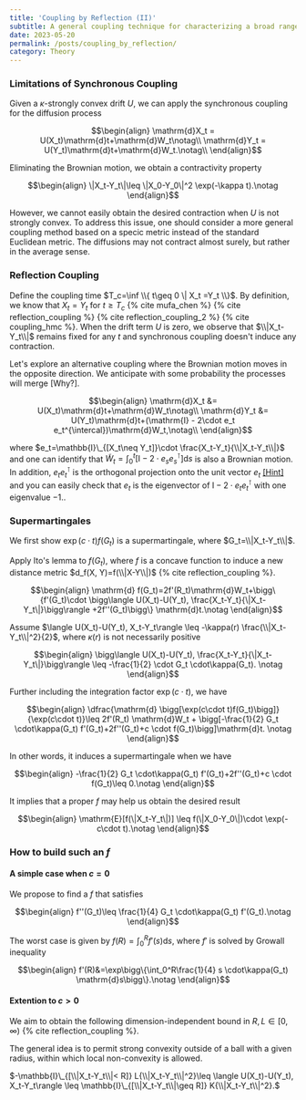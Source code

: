 ```yaml
---
title: 'Coupling by Reflection (II)'
subtitle: A general coupling technique for characterizing a broad range of diffusions.
date: 2023-05-20 
permalink: /posts/coupling_by_reflection/
category: Theory
---
```


### Limitations of Synchronous Coupling

Given a $\kappa$-strongly convex drift $U$, we can apply the synchronous coupling for the diffusion process

$$\begin{align}
  \mathrm{d}X_t = U(X_t)\mathrm{d}t+\mathrm{d}W_t\notag\\
  \mathrm{d}Y_t = U(Y_t)\mathrm{d}t+\mathrm{d}W_t.\notag\\
\end{align}$$

Eliminating the Brownian motion, we obtain a contractivity property

$$\begin{align}
  \|X_t-Y_t\|\leq \|X_0-Y_0\|^2 \exp(-\kappa t).\notag
\end{align}$$

However, we cannot easily obtain the desired contraction when $U$ is not strongly convex. To address this issue, one should consider a more general coupling method based on a specic metric instead of the standard Euclidean metric. The diffusions may not contract almost surely, but rather in the average sense.

### Reflection Coupling

Define the coupling time $T_c=\inf \\{ t\geq 0  \| X_t =Y_t \\}$. By definition, we know that $X_t=Y_t$ for $t\geq T_c$ {% cite mufa_chen %} {% cite reflection_coupling %} {% cite reflection_coupling_2 %}  {% cite coupling_hmc %}. When the drift term $U$ is zero, we observe that $\\|X_t-Y_t\\|$ remains fixed for any $t$ and synchronous coupling doesn't induce any contraction. 

Let's explore an alternative coupling where the Brownian motion moves in the opposite direction. We anticipate with some probability the processes will merge [Why?].

$$\begin{align}
  \mathrm{d}X_t &= U(X_t)\mathrm{d}t+\mathrm{d}W_t\notag\\
  \mathrm{d}Y_t &= U(Y_t)\mathrm{d}t+(\mathrm{I} - 2\cdot e_t e_t^{\intercal})\mathrm{d}W_t,\notag\\
\end{align}$$

where $e_t=\mathbb{I}\_{[X_t\neq Y_t]}\cdot \frac{X_t-Y_t}{\\|X_t-Y_t\\|}$ and one can identify that $\widetilde W_t=\int_0^t \big[\mathrm{I} - 2\cdot e_s e_s^{\intercal} \big]\mathrm{d} s$ is also a Brownian motion. In addition, $e_t e_t^{\intercal}$ is the orthogonal projection onto the unit vector $e_t$ [\[Hint\]](https://textbooks.math.gatech.edu/ila/projections.html) and you can easily check that $e_t$ is the eigenvector of $\mathrm{I} - 2\cdot e_t e_t^{\intercal}$ with one eigenvalue $-1$..


### Supermartingales 

We first show $\exp(c\cdot t)f(G_t)$ is a supermartingale, where $G_t=\\|X_t-Y_t\\|$.

Apply Ito's lemma to $f(G_t)$, where $f$ is a concave function to induce a new distance metric $d_f(X, Y)=f(\\|X-Y\\|)$ {% cite reflection_coupling %}.

$$\begin{align}
  \mathrm{d} f(G_t)=2f'(R_t)\mathrm{d}W_t+\bigg\{f'(G_t)\cdot \bigg\langle U(X_t)-U(Y_t), \frac{X_t-Y_t}{\|X_t-Y_t\|}\bigg\rangle +2f''(G_t)\bigg\} \mathrm{d}t.\notag
\end{align}$$

Assume $\langle U(X_t)-U(Y_t), X_t-Y_t\rangle \leq -\kappa(r) \frac{\\|X_t-Y_t\\|^2}{2}$, where $\kappa(r)$ is not necessarily positive

$$\begin{align}
  \bigg\langle U(X_t)-U(Y_t), \frac{X_t-Y_t}{\|X_t-Y_t\|}\bigg\rangle \leq -\frac{1}{2} \cdot G_t \cdot\kappa(G_t). \notag
\end{align}$$

Further including the integration factor $\exp(c\cdot t)$, we have

$$\begin{align}
  \dfrac{\mathrm{d} \bigg[\exp(c\cdot t)f(G_t)\bigg]}{\exp(c\cdot t)}\leq 2f'(R_t) \mathrm{d}W_t + \bigg[-\frac{1}{2} G_t \cdot\kappa(G_t) f'(G_t)+2f''(G_t)+c \cdot f(G_t)\bigg]\mathrm{d}t. \notag
\end{align}$$

In other words, it induces a supermartingale when we have

$$\begin{align}
-\frac{1}{2} G_t \cdot\kappa(G_t) f'(G_t)+2f''(G_t)+c \cdot f(G_t)\leq 0.\notag
\end{align}$$


It implies that a proper $f$ may help us obtain the desired result

$$\begin{align}
  \mathrm{E}[f(\|X_t-Y_t\|)] \leq f(\|X_0-Y_0\|)\cdot \exp(-c\cdot t).\notag
\end{align}$$



### How to build such an $f$

#### A simple case when $c = 0$

We propose to find a $f$ that satisfies 

$$\begin{align}
f''(G_t)\leq \frac{1}{4} G_t \cdot\kappa(G_t) f'(G_t).\notag
\end{align}$$

The worst case is given by $f(R)=\int_0^{R} f'(s) \mathrm{d}s$, where $f'$ is solved by Growall inequality

$$\begin{align}
f'(R)&=\exp\bigg\{\int_0^R\frac{1}{4} s \cdot\kappa(G_t) \mathrm{d}s\bigg\}.\notag
\end{align}$$

#### Extention to $c>0$

We aim to obtain the following dimension-independent bound in $R, L\in [0, \infty)$ {% cite reflection_coupling %}.

The general idea is to permit strong convexity outside of a ball with a given radius, within which local non-convexity is allowed.

$-\mathbb{I}\_{[\\|X_t-Y_t\\|< R]} L{\\|X_t-Y_t\\|^2}\leq \langle U(X_t)-U(Y_t), X_t-Y_t\rangle \leq \mathbb{I}\_{[\\|X_t-Y_t\\|\geq R]} K{\\|X_t-Y_t\\|^2}.$
